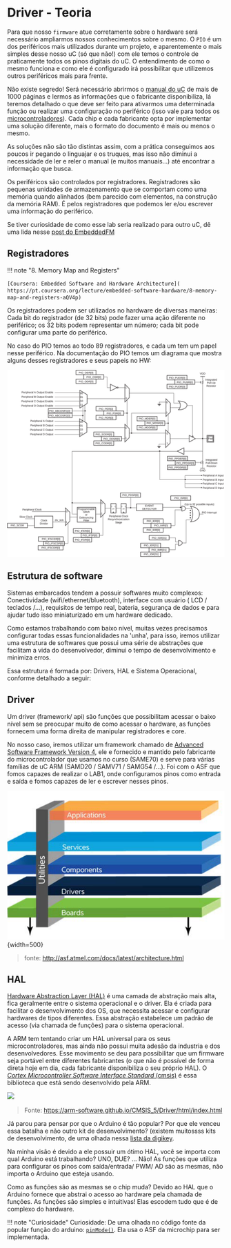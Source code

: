 # Driver - Teoria

Para que nosso `firmware` atue corretamente sobre o hardware será necessário ampliarmos nossos conhecimentos sobre o mesmo. O `PIO` é um dos periféricos mais utilizados durante um projeto, e aparentemente o mais simples desse nosso uC (só que não!) com ele temos o controle de praticamente todos os pinos digitais do uC. O entendimento de como o mesmo funciona e como ele é configurado irá possibilitar que utilizemos outros periféricos mais para frente.

Não existe segredo! Será necessário abrirmos o [manual do uC](https://pt.scribd.com/document/398420674/SAME70) de mais de 1000 páginas e lermos as informações que o fabricante disponibiliza, lá teremos detalhado o que deve ser feito para ativarmos uma determinada função ou realizar uma configuração no periférico (isso vale para todos os [microcontroladores](http://www.ti.com/lit/ds/symlink/msp430g2553.pdf)). Cada chip e cada fabricante opta por implementar uma solução diferente, mais o formato do documento é mais ou menos o mesmo. 

As soluções não são tão distintas assim, com a prática conseguimos aos poucos ir pegando o linguajar e os truques, mas isso não diminui a necessidade de ler e reler o manual (e muitos manuais...) até encontrar a informação que busca.

Os periféricos são controlados por registradores. Registradores são pequenas unidades de armazenamento que se comportam como uma memória quando alinhados (bem parecido com elementos, na construção da memória RAM). É pelos registradores que podemos ler e/ou escrever uma informação do periférico.

Se tiver curiosidade de como esse lab seria realizado para outro uC, dê uma lida nesse [post do EmbeddedFM](https://www.embedded.fm/blog/2016/5/16/ese101-peripherals-part-1)

## Registradores

!!! note "8. Memory Map and Registers"

    [Coursera: Embedded Software and Hardware Architecture]( https://pt.coursera.org/lecture/embedded-software-hardware/8-memory-map-and-registers-aQV4p)

Os registradores podem ser utilizados no hardware de diversas maneiras: Cada bit do registrador (de 32 bits) pode fazer uma ação diferente no periférico; os 32 bits podem representar um número; cada bit pode configurar uma parte do periférico.

No caso do PIO temos ao todo 89 registradores, e cada um tem um papel nesse periférico. Na documentação do PIO temos um diagrama que mostra alguns desses registradores e seus papeis no HW:

![](imgs/IOs/PIO_interno2.png)

## Estrutura de software

Sistemas embarcados tendem a possuir softwares muito complexos: Conectividade (wifi/ethernet/bluetooth), interface com usuário ( LCD / teclados /...), requisitos de tempo real, bateria, segurança de dados e para ajudar tudo isso miniaturizado em um hardware dedicado. 

Como estamos trabalhando com baixo nível, muitas vezes precisamos configurar todas essas funcionalidades na 'unha', para isso, iremos utilizar uma estrutura de softwares que possui uma série de abstrações que facilitam a vida do desenvolvedor, diminui o tempo de desenvolvimento e minimiza erros.

Essa estrutura é formada por: Drivers, HAL e Sistema Operacional, conforme detalhado a seguir:

## Driver

Um driver (framework/ api) são funções que possibilitam acessar o baixo nível sem se preocupar muito de como acessar o hardware, as funções fornecem uma forma direita de manipular registradores e core. 

No nosso caso, iremos utilizar um framework chamado de [Advanced Software Framework Version 4](https://www.microchip.com/mplab/avr-support/advanced-software-framework), ele e fornecido e mantido pelo fabricante do microcontrolador que usamos no curso (SAME70) e serve para várias famílias de uC ARM (SAMD20 / SAMV71 / SAMG54 /...). Foi com o ASF que fomos capazes de realizar o LAB1, onde configuramos pinos como entrada e saída e fomos capazes de ler e escrever nesses pinos.

![](imgs/PIO-Driver/asf.png){width=500}

> fonte: http://asf.atmel.com/docs/latest/architecture.html

## HAL

[Hardware Abstraction Layer (HAL)](https://en.wikipedia.org/wiki/HAL_(software)) é uma camada de abstração mais alta, fica geralmente entre o sistema operacional e o driver. Ela é criada para facilitar o desenvolvimento dos OS, que necessita acessar e configurar hardwares de tipos diferentes. Essa abstração estabelece um padrão de acesso (via chamada de funções) para o sistema operacional.

A ARM tem tentando criar um HAL universal para os seus microcontroladores, mas ainda não possui muita adesão da industria e dos desenvolvedores. Esse movimento se deu para possibilitar que um firmware seja portável entre diferentes fabricantes (o que não é possível de forma direta hoje em dia, cada fabricante disponibiliza o seu próprio HAL). O [*Cortex Microcontroller Software Interface Standard* (cmsis)](https://developer.arm.com/embedded/cmsis) é essa biblioteca que está sendo desenvolvido pela ARM.

![](https://arm-software.github.io/CMSIS_5/Driver/html/Driver.png)

> Fonte: https://arm-software.github.io/CMSIS_5/Driver/html/index.html

Já parou para pensar por que o Arduino é tão popular? Por que ele venceu essa batalha e não outro kit de desenvolvimento? (existem muitossss kits de desenvolvimento, de uma olhada nessa [lista da digikey](https://www.digikey.com/products/en/development-boards-kits-programmers/evaluation-boards-embedded-mcu-dsp/786).

Na minha visão é devido a ele possuir um ótimo HAL, você se importa com qual Arduino está trabalhando? UNO, DUE? ... Não! As funções que utiliza para configurar os pinos com saída/entrada/ PWM/ AD são as mesmas, não importa o Arduino que esteja usando. 

Como as funções são as mesmas se o chip muda? Devido ao HAL que o Arduino fornece que abstrai o acesso ao hardware pela chamada de funções. As funções são simples e intuitivas! Elas escodem tudo que é de complexo do hardware.

!!! note "Curiosidade"
    Curiosidade: De uma olhada no código fonte da popular função do arduino: [`pinMode()`](https://github.com/arduino/ArduinoCore-avr/blob/0e7fae85bdfbab43242374c0289cdd806d13b0bc/cores/arduino/wiring_digital.c#L29). Ela usa o ASF da microchip para ser implementada.
